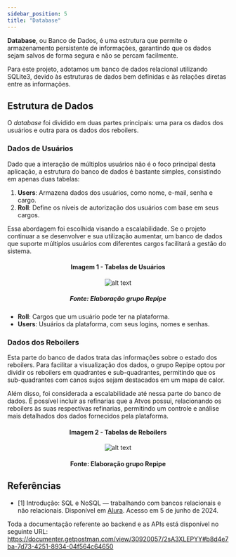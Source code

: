 ```yaml
---
sidebar_position: 5
title: "Database"
---
```


**Database**, ou Banco de Dados, é uma estrutura que permite o armazenamento persistente de informações, garantindo que os dados sejam salvos de forma segura e não se percam facilmente.

Para este projeto, adotamos um banco de dados relacional utilizando SQLite3, devido às estruturas de dados bem definidas e às relações diretas entre as informações.

## Estrutura de Dados

O *database* foi dividido em duas partes principais: uma para os dados dos usuários e outra para os dados dos reboilers.

### Dados de Usuários

Dado que a interação de múltiplos usuários não é o foco principal desta aplicação, a estrutura do banco de dados é bastante simples, consistindo em apenas duas tabelas:

1. **Users**: Armazena dados dos usuários, como nome, e-mail, senha e cargo.
2. **Roll**: Define os níveis de autorização dos usuários com base em seus cargos.

Essa abordagem foi escolhida visando a escalabilidade. Se o projeto continuar a se desenvolver e sua utilização aumentar, um banco de dados que suporte múltiplos usuários com diferentes cargos facilitará a gestão do sistema.

<div align="center">

#### Imagem 1 - Tabelas de Usuários
![alt text](../../static/img/sprint_4/tabela_de_usuarios.png)
##### Fonte: Elaboração grupo Repipe
</div>

- **Roll**: Cargos que um usuário pode ter na plataforma.
- **Users**: Usuários da plataforma, com seus logins, nomes e senhas.

### Dados dos Reboilers

Esta parte do banco de dados trata das informações sobre o estado dos reboilers. Para facilitar a visualização dos dados, o grupo Repipe optou por dividir os reboilers em quadrantes e sub-quadrantes, permitindo que os sub-quadrantes com canos sujos sejam destacados em um mapa de calor.

Além disso, foi considerada a escalabilidade até nessa parte do banco de dados. É possível incluir as refinarias que a Atvos possui, relacionando os reboilers às suas respectivas refinarias, permitindo um controle e análise mais detalhados dos dados fornecidos pela plataforma.

<div align="center">

#### Imagem 2 - Tabelas de Reboilers
![alt text](../../static/img/sprint_4/tabelas_reboilers.png)
#### Fonte: Elaboração grupo Repipe
</div>

## Referências

- [1] Introdução: SQL e NoSQL — trabalhando com bancos relacionais e não relacionais. Disponível em [Alura](https://www.alura.com.br/artigos/sql-nosql-bancos-relacionais-nao-relacionais?utm_term=&utm_campaign=%5BSearch%5D+%5BPerformance%5D+-+Dynamic+Search+Ads+-+Artigos+e+Conte%C3%BAdos&utm_source=adwords&utm_medium=ppc&hsa_acc=7964138385&hsa_cam=11384329873&hsa_grp=111087461203&hsa_ad=687448474447&hsa_src=g&hsa_tgt=dsa-425656816943&hsa_kw=&hsa_mt=&hsa_net=adwords&hsa_ver=3&gad_source=1&gclid=CjwKCAjwmYCzBhA6EiwAxFwfgEN0vKfEhIl31-eAlOPxrhZ8Um4oEOQs9YIdmi9MTRyybBXayq5uYRoCRwAQAvD_BwE). Acesso em 5 de junho de 2024.

Toda a documentação referente ao backend e as APIs está disponível no seguinte URL: https://documenter.getpostman.com/view/30920057/2sA3XLEPYY#b8d4e7ba-7d73-4251-8934-04f564c64650
